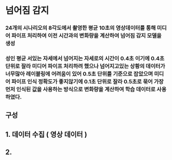 # 넘어짐 감지


### 24개의 시나리오의 8각도에서 촬영한 평균 10초의 영상데이터를 통해 미디어 파이프 처리하여 이전 시간과의 변화량을 계산하여 넘어짐 감지 모델을 생성

### 성인 평균 서있는 자세에서 넘어지는 자세로의 시간이 0.4초 이기에 0.4초 단위로 잘라 미디어 파이프 처리하려 했으나 넘어지고있는 상황의 데이터가 너무많아 레이블링에 어려움이 있어 0.5초 단위를 기준으로 잡았으며 미디어 파이프 인식 정확도가 좋지않기에 0.1초 단위로 잘라 0.5초로 묶어 가장먼저 인식된 값을 사용하는 방식으로 변화량을 계산하여 학습 데이터로 사용 하였다.

## 구성

## 1. 데이터 수집 ( 영상 데이터 )

## 2. 
